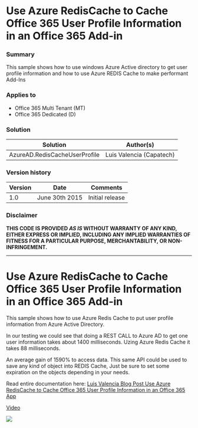 # Use Azure RedisCache to Cache Office 365 User Profile Information in an Office 365 Add-in #

### Summary ###
This sample shows how to use windows Azure Active directory to get user profile information
and how to use Azure REDIS Cache to make performant Add-Ins 


### Applies to ###
-  Office 365 Multi Tenant (MT)
-  Office 365 Dedicated (D)

### Solution ###
Solution | Author(s)
---------|----------
AzureAD.RedisCacheUserProfile | Luis Valencia (Capatech)

### Version history ###
Version  | Date | Comments
---------| -----| --------
1.0  | June 30th 2015 | Initial release

### Disclaimer ###
**THIS CODE IS PROVIDED *AS IS* WITHOUT WARRANTY OF ANY KIND, EITHER EXPRESS OR IMPLIED, INCLUDING ANY IMPLIED WARRANTIES OF FITNESS FOR A PARTICULAR PURPOSE, MERCHANTABILITY, OR NON-INFRINGEMENT.**


----------

# Use Azure RedisCache to Cache Office 365 User Profile Information in an Office 365 Add-in #

This sample shows how to use Azure Redis Cache to put user profile information from Azure Active Directory.

In our testing we could see that doing a REST CALL to Azure AD to get one user information takes about 1400 milliseconds.
Uzing Azure Redis Cache it takes 88 milliseconds.

An average gain of 1590% to access data.
This same API could be used to save any kind of object into REDIS Cache, Just be sure to set some expiration on the objects depending in your needs.

Read entire documentation here:
[Luis Valencia Blog Post Use Azure RedisCache to Cache Office 365 User Profile Information in an Office 365 App](http://www.luisevalencia.com/2015/06/30/use-azure-rediscache-to-cache-office-365-user-profile-information-in-an-office-365-app/)


[Video](https://youtu.be/5O7uGB1KCRA)


<img src="https://telemetry.sharepointpnp.com/pnp/samples/AzureAD.RedisCacheUserProfile" />